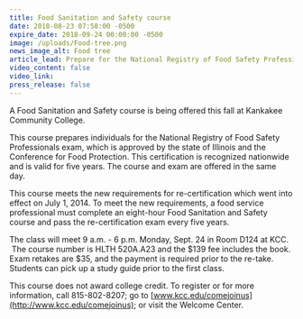 ```yaml
---
title: Food Sanitation and Safety course
date: 2018-08-23 07:58:00 -0500
expire_date: 2018-09-24 00:00:00 -0500
image: /uploads/Food-tree.png
news_image_alt: Food tree
article_lead: Prepare for the National Registry of Food Safety Professionals exam.
video_content: false
video_link:
press_release: false
---
```


A Food Sanitation and Safety course is being offered this fall at Kankakee Community College.

This course prepares individuals for the National Registry of Food Safety Professionals exam, which is approved by the state of Illinois and the Conference for Food Protection. This certification is recognized nationwide and is valid for five years. The course and exam are offered in the same day.

This course meets the new requirements for re-certification which went into effect on July 1, 2014. To meet the new requirements, a food service professional must complete an eight-hour Food Sanitation and Safety course and pass the re-certification exam every five years.

The class will meet 9 a.m. - 6 p.m. Monday, Sept. 24 in Room D124 at KCC. &nbsp;The course number is HLTH 520A.A23 and the $139 fee includes the book. Exam retakes are $35, and the payment is required prior to the re-take. Students can pick up a study guide prior to the first class.

This course does not award college credit. To register or for more information, call 815-802-8207; go to [www.kcc.edu/comejoinus](http://www.kcc.edu/comejoinus); or visit the Welcome Center.